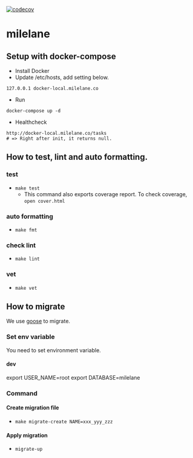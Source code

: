 [![codecov](https://codecov.io/gh/whalepod/milelane/branch/master/graph/badge.svg)](https://codecov.io/gh/whalepod/milelane)

# milelane

## Setup with docker-compose

- Install Docker
- Update /etc/hosts, add setting below.
```
127.0.0.1 docker-local.milelane.co
```

- Run
```
docker-compose up -d
```

- Healthcheck
```
http://docker-local.milelane.co/tasks
# => Right after init, it returns null.
```

## How to test, lint and auto formatting.

### test
- `make test`
    - This command also exports coverage report. To check coverage, `open cover.html`

### auto formatting
- `make fmt`

### check lint
- `make lint`

### vet
- `make vet`

## How to migrate
We use [goose](https://github.com/pressly/goose) to migrate.

### Set env variable
You need to set environment variable.

#### dev
export USER_NAME=root
export DATABASE=milelane

### Command
#### Create migration file
- `make migrate-create NAME=xxx_yyy_zzz`

#### Apply migration
- `migrate-up`
